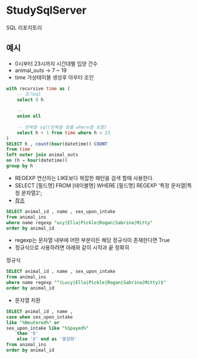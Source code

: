 # StudySqlServer
SQL 리포지토리

## 예시
- 0시부터 23시까지 시간대별 입양 건수
- animal_outs -> 7 ~ 19
- time 가상테이블 생성후 아우터 조인

```sql
with recursive time as (
    -- 초기sql
    select 0 h
    
    -- 
    union all
    
    -- 반복할 sql(반복을 멈출 where절 포함)
    select h + 1 from time where h < 23
)
SELECT h , count(hour(datetime)) COUNT
from time 
left outer join animal_outs
on (h = hour(datetime))
group by h
```

- REGEXP 연산자는 LIKE보다 복잡한 패턴을 검색 할때 사용한다.
- SELECT [필드명] FROM [테이블명] WHERE [필드명] REGEXP '특정 문자열|특정 문자열2';
- [참조](https://lollolzkk.tistory.com/44)


```sql
SELECT animal_id , name , sex_upon_intake
from animal_ins
where name regexp "ucy|Ella|Pickle|Rogan|Sabrina|Mitty"
order by animal_id
```

- regexp는 문자열 내부에 어떤 부분이든 해당 정규식이 존재한다면 True
- 정규식으로 사용하려면 아래와 같이 시작과 끝 정확히 

정규식
```sql
SELECT animal_id , name , sex_upon_intake
from animal_ins
where name regexp "^(Lucy|Ella|Pickle|Rogan|Sabrina|Mitty)$"
order by animal_id
```


- 문자열 치환

```sql
SELECT animal_id , name , 
case when sex_upon_intake 
like "%Neutered%" or 
sex_upon_intake like "%Spayed%"
    then 'O'
    else 'X' end as '중성화'
from animal_ins
order by animal_id
```









